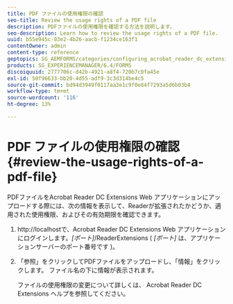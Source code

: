 ```yaml
---
title: PDF ファイルの使用権限の確認
seo-title: Review the usage rights of a PDF file
description: PDFファイルの使用権限を確認する方法を説明します。
seo-description: Learn how to review the usage rights of a PDF file.
uuid: b55e945c-03e2-4b26-aacb-f1234ce163f1
contentOwner: admin
content-type: reference
geptopics: SG_AEMFORMS/categories/configuring_acrobat_reader_dc_extensions
products: SG_EXPERIENCEMANAGER/6.4/FORMS
discoiquuid: 2777706c-d42b-4921-a8f4-720b7c0fa45e
exl-id: 50f96633-bb20-4d55-adf9-3c3d314be4c5
source-git-commit: bd94d3949f0117aa3e1c9f0e84f7293a5d6b03b4
workflow-type: tm+mt
source-wordcount: '116'
ht-degree: 13%

---
```


# PDF ファイルの使用権限の確認 {#review-the-usage-rights-of-a-pdf-file}

PDFファイルをAcrobat Reader DC Extensions Web アプリケーションにアップロードする際には、次の情報を表示して、Readerが拡張されたかどうか、適用された使用権限、およびその有効期限を確認できます。

1. http://localhostで、Acrobat Reader DC Extensions Web アプリケーションにログインします。*[ポート]*/ReaderExtensions ( *[ポート]* は、アプリケーションサーバーのポート番号です )。
1. 「参照」をクリックしてPDFファイルをアップロードし、「情報」をクリックします。 ファイル名の下に情報が表示されます。

   ファイルの使用権限の変更について詳しくは、 Acrobat Reader DC Extensions ヘルプを参照してください。
